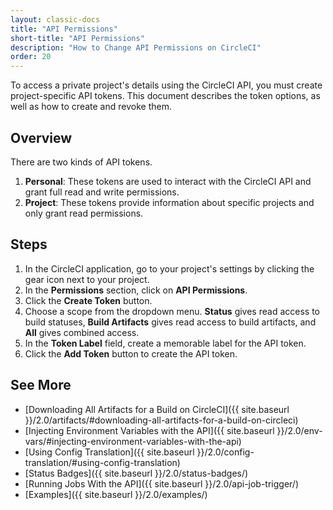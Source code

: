 ```yaml
---
layout: classic-docs
title: "API Permissions"
short-title: "API Permissions"
description: "How to Change API Permissions on CircleCI"
order: 20
---
```


To access a private project's details
using the CircleCI API,
you must create project-specific API tokens.
This document describes the token options,
as well as how to create and revoke them.

## Overview

There are two kinds of API tokens.

  1. **Personal**:
  These tokens are used to interact with the CircleCI API
  and grant full read and write permissions.
  2. **Project**:
  These tokens provide information about specific projects
  and only grant read permissions.

## Steps

1. In the CircleCI application,
go to your project's settings
by clicking the gear icon next to your project.
2. In the **Permissions** section,
click on **API Permissions**.
3. Click the **Create Token** button.
4. Choose a scope from the dropdown menu.
**Status** gives read access to build statuses,
**Build Artifacts** gives read access to build artifacts,
and **All** gives combined access.
5. In the **Token Label** field,
create a memorable label for the API token.
6. Click the **Add Token** button
to create the API token.

## See More

- [Downloading All Artifacts for a Build on CircleCI]({{ site.baseurl }}/2.0/artifacts/#downloading-all-artifacts-for-a-build-on-circleci)
- [Injecting Environment Variables with the API]({{ site.baseurl }}/2.0/env-vars/#injecting-environment-variables-with-the-api)
- [Using Config Translation]({{ site.baseurl }}/2.0/config-translation/#using-config-translation)
- [Status Badges]({{ site.baseurl }}/2.0/status-badges/)
- [Running Jobs With the API]({{ site.baseurl }}/2.0/api-job-trigger/)
- [Examples]({{ site.baseurl }}/2.0/examples/)
